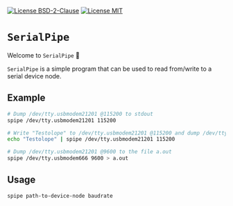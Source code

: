 [![License BSD-2-Clause](https://img.shields.io/badge/License-BSD--2--Clause-blue.svg)](https://opensource.org/licenses/BSD-2-Clause)
[![License MIT](https://img.shields.io/badge/License-MIT-blue.svg)](https://opensource.org/licenses/MIT)


# `SerialPipe`
Welcome to `SerialPipe` 🎉

`SerialPipe` is a simple program that can be used to read from/write to a serial device node.


## Example
```sh
# Dump /dev/tty.usbmodem21201 @115200 to stdout
spipe /dev/tty.usbmodem21201 115200

# Write "Testolope" to /dev/tty.usbmodem21201 @115200 and dump /dev/tty.usbmodem21201 @115200 to stdout
echo "Testolope" | spipe /dev/tty.usbmodem21201 115200

# Dump /dev/tty.usbmodem21201 @9600 to the file a.out
spipe /dev/tty.usbmodem666 9600 > a.out
```

## Usage
```sh
spipe path-to-device-node baudrate
```